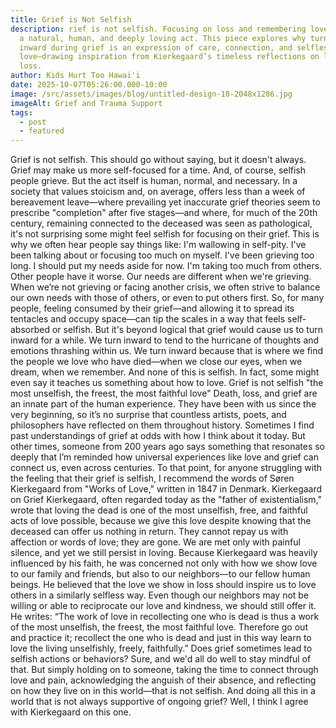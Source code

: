 ```yaml
---
title: Grief is Not Selfish
description: rief is not selfish. Focusing on loss and remembering loved ones is
  a natural, human, and deeply loving act. This piece explores why turning
  inward during grief is an expression of care, connection, and selfless
  love—drawing inspiration from Kierkegaard’s timeless reflections on love and
  loss.
author: Kids Hurt Too Hawai'i
date: 2025-10-07T05:26:00.000-10:00
image: /src/assets/images/blog/untitled-design-18-2048x1286.jpg
imageAlt: Grief and Trauma Support
tags:
  - post
  - featured
---
```

Grief is not selfish. This should go without saying, but it doesn't always. Grief may make us more self-focused for a time. And, of course, selfish people grieve. But the act itself is human, normal, and necessary. In a society that values stoicism and, on average, offers less than a week of bereavement leave—where prevailing yet inaccurate grief theories seem to prescribe "completion" after five stages—and where, for much of the 20th century, remaining connected to the deceased was seen as pathological, it's not surprising some might feel selfish for focusing on their grief. This is why we often hear people say things like: I'm wallowing in self-pity. I've been talking about or focusing too much on myself. I've been grieving too long. I should put my needs aside for now. I'm taking too much from others. Other people have it worse. Our needs are different when we're grieving. When we’re not grieving or facing another crisis, we often strive to balance our own needs with those of others, or even to put others first. So, for many people, feeling consumed by their grief—and allowing it to spread its tentacles and occupy space—can tip the scales in a way that feels self-absorbed or selfish. But it's beyond logical that grief would cause us to turn inward for a while. We turn inward to tend to the hurricane of thoughts and emotions thrashing within us. We turn inward because that is where we find the people we love who have died—when we close our eyes, when we dream, when we remember. And none of this is selfish. In fact, some might even say it teaches us something about how to love. Grief is not selfish "the most unselfish, the freest, the most faithful love" Death, loss, and grief are an innate part of the human experience. They have been with us since the very beginning, so it’s no surprise that countless artists, poets, and philosophers have reflected on them throughout history. Sometimes I find past understandings of grief at odds with how I think about it today. But other times, someone from 200 years ago says something that resonates so deeply that I’m reminded how universal experiences like love and grief can connect us, even across centuries. To that point, for anyone struggling with the feeling that their grief is selfish, I recommend the words of Søren Kierkegaard from "Works of Love," written in 1847 in Denmark. Kierkegaard on Grief Kierkegaard, often regarded today as the "father of existentialism," wrote that loving the dead is one of the most unselfish, free, and faithful acts of love possible, because we give this love despite knowing that the deceased can offer us nothing in return. They cannot repay us with affection or words of love; they are gone. We are met only with painful silence, and yet we still persist in loving. Because Kierkegaard was heavily influenced by his faith, he was concerned not only with how we show love to our family and friends, but also to our neighbors—to our fellow human beings. He believed that the love we show in loss should inspire us to love others in a similarly selfless way. Even though our neighbors may not be willing or able to reciprocate our love and kindness, we should still offer it. He writes: “The work of love in recollecting one who is dead is thus a work of the most unselfish, the freest, the most faithful love. Therefore go out and practice it; recollect the one who is dead and just in this way learn to love the living unselfishly, freely, faithfully.” Does grief sometimes lead to selfish actions or behaviors? Sure, and we'd all do well to stay mindful of that. But simply holding on to someone, taking the time to connect through love and pain, acknowledging the anguish of their absence, and reflecting on how they live on in this world—that is not selfish. And doing all this in a world that is not always supportive of ongoing grief? Well, I think I agree with Kierkegaard on this one.
